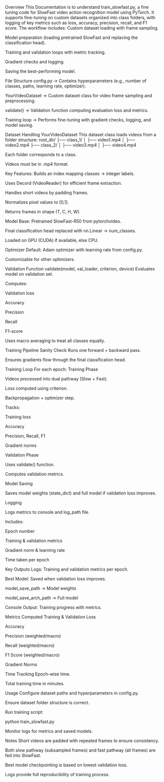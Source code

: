 Overview
This Documentation is to understand train_slowfast.py, a fine tuning code for SlowFast video action recognition model using PyTorch. It supports fine-tuning on custom datasets organized into class folders, with logging of key metrics such as loss, accuracy, precision, recall, and F1 score.
The workflow includes:
Custom dataset loading with frame sampling.


Model preparation (loading pretrained SlowFast and replacing the classification head).


Training and validation loops with metric tracking.


Gradient checks and logging.


Saving the best-performing model.



File Structure
config.py → Contains hyperparameters (e.g., number of classes, paths, learning rate, optimizer).


YourVideoDataset → Custom dataset class for video frame sampling and preprocessing.


validate() → Validation function computing evaluation loss and metrics.


Training loop → Performs fine-tuning with gradient checks, logging, and model saving.



Dataset Handling
YourVideoDataset
This dataset class loads videos from a folder structure:
root_dir/
 ├── class_1/
 │    ├── video1.mp4
 │    ├── video2.mp4
 ├── class_2/
 │    ├── video3.mp4
 │    ├── video4.mp4

Each folder corresponds to a class.


Videos must be in .mp4 format.


Key Features:
Builds an index mapping classes → integer labels.


Uses Decord (VideoReader) for efficient frame extraction.


Handles short videos by padding frames.


Normalizes pixel values to [0,1].


Returns frames in shape (T, C, H, W).



Model
Base: Pretrained SlowFast-R50 from pytorchvideo.


Final classification head replaced with nn.Linear → num_classes.


Loaded on GPU (CUDA) if available, else CPU.



Optimizer
Default: Adam optimizer with learning rate from config.py.


Customizable for other optimizers.



Validation Function
validate(model, val_loader, criterion, device)
Evaluates model on validation set.


Computes:


Validation loss


Accuracy


Precision


Recall


F1-score


Uses macro averaging to treat all classes equally.



Training Pipeline
Sanity Check
Runs one forward + backward pass.


Ensures gradients flow through the final classification head.


Training Loop
For each epoch:
Training Phase


Videos processed into dual pathway (Slow + Fast).


Loss computed using criterion.


Backpropagation + optimizer step.


Tracks:


Training loss


Accuracy


Precision, Recall, F1


Gradient norms


Validation Phase


Uses validate() function.


Computes validation metrics.


Model Saving


Saves model weights (state_dict) and full model if validation loss improves.


Logging


Logs metrics to console and log_path file.


Includes:


Epoch number


Training & validation metrics


Gradient norm & learning rate


Time taken per epoch



Key Outputs
Logs: Training and validation metrics per epoch.


Best Model: Saved when validation loss improves.


model_save_path → Model weights


model_save_arch_path → Full model


Console Output: Training progress with metrics.



Metrics Computed
Training & Validation Loss


Accuracy


Precision (weighted/macro)


Recall (weighted/macro)


F1 Score (weighted/macro)


Gradient Norms



Time Tracking
Epoch-wise time.


Total training time in minutes.



Usage
Configure dataset paths and hyperparameters in config.py.


Ensure dataset folder structure is correct.


Run training script:

 python train_slowfast.py


Monitor logs for metrics and saved models.



Notes
Short videos are padded with repeated frames to ensure consistency.


Both slow pathway (subsampled frames) and fast pathway (all frames) are fed into SlowFast.


Best model checkpointing is based on lowest validation loss.


Logs provide full reproducibility of training process.
